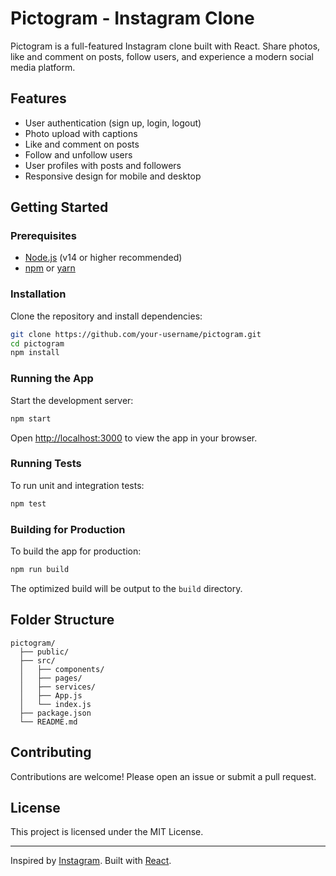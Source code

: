 # Pictogram - Instagram Clone

Pictogram is a full-featured Instagram clone built with React. Share photos, like and comment on posts, follow users, and experience a modern social media platform.

## Features

- User authentication (sign up, login, logout)
- Photo upload with captions
- Like and comment on posts
- Follow and unfollow users
- User profiles with posts and followers
- Responsive design for mobile and desktop

## Getting Started

### Prerequisites

- [Node.js](https://nodejs.org/) (v14 or higher recommended)
- [npm](https://www.npmjs.com/) or [yarn](https://yarnpkg.com/)

### Installation

Clone the repository and install dependencies:

```bash
git clone https://github.com/your-username/pictogram.git
cd pictogram
npm install
```

### Running the App

Start the development server:

```bash
npm start
```

Open [http://localhost:3000](http://localhost:3000) to view the app in your browser.

### Running Tests

To run unit and integration tests:

```bash
npm test
```

### Building for Production

To build the app for production:

```bash
npm run build
```

The optimized build will be output to the `build` directory.

## Folder Structure

```
pictogram/
  ├── public/
  ├── src/
  │   ├── components/
  │   ├── pages/
  │   ├── services/
  │   ├── App.js
  │   └── index.js
  ├── package.json
  └── README.md
```

## Contributing

Contributions are welcome! Please open an issue or submit a pull request.

## License

This project is licensed under the MIT License.

---

Inspired by [Instagram](https://instagram.com). Built with [React](https://reactjs.org/).
